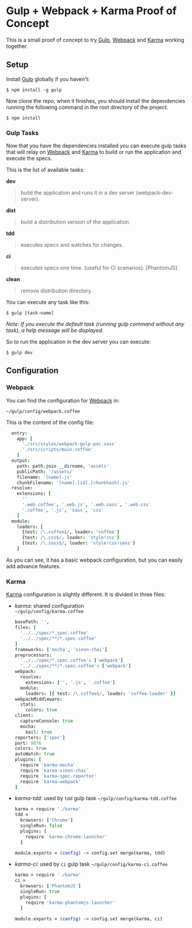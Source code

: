 # Gulp + Webpack + Karma Proof of Concept

This is a small proof of concept to try [Gulp][gulp], [Webpack][webpack] and [Karma][karma] working together.

## Setup

Install [Gulp][gulp] globally if you haven't:

```
$ npm install -g gulp
```

Now clone the repo, when it finishes, you should install the dependencies running the following command in the root directory of the project:

```
$ npm install
```

### Gulp Tasks

Now that you have the dependencies installed you can execute gulp tasks that will relay on [Webpack][webpack] and [Karma][karma] to build or run the application and execute the specs.

This is the list of available tasks:


**dev**
  > build the application and runs it in a dev server (webpack-dev-server).

**dist**
  > build a distribution version of the application.

**tdd**
  > executes specs and watches for changes.

**ci**
  > executes specs one time. (useful for CI scenarios). [PhantomJS]

**clean**
  > remove distribution directory.

You can execute any task like this:

```
$ gulp [task-name]
```

_Note: If you execute the default task (running gulp command without any task), a help message will be displayed._

So to run the application in the dev server you can execute:

```
$ gulp dev
```

## Configuration

### Webpack

You can find the configuration for [Webpack][webpack] in:

`~/gulp/config/webpack.coffee`

This is the content of the config file:

``` coffee
  entry:
    app: [
      './src/styles/webpack-gulp-poc.sass'
      './src/scripts/main.coffee'
    ]
  output:
    path: path.join __dirname, 'assets'
    publicPath: '/assets/'
    filename: '[name].js'
    chunkFilename: '[name].[id].[chunkhash].js'
  resolve:
    extensions: [
      ''
      '.web.coffee', '.web.js', '.web.sass', '.web.css'
      '.coffee', '.js', 'sass', 'css'
    ]
  module:
    loaders: [
      {test: /\.coffee$/, loader: 'coffee'}
      {test: /\.css$/, loader: 'style!css'}
      {test: /\.sass$/, loader: 'style!css!sass'}
    ]
```

As you can see, it has a basic webpack configuration, but you can easily add advance features.

### Karma

[Karma][karma] configuration is slightly different. It is divided in three files:

- _karma_: shared configuration  
  `~/gulp/config/karma.coffee`
  ``` coffee
  basePath: '',
  files: [
    '../../spec/*.spec.coffee'
    '../../spec/**/*.spec.coffee'
  ]
  frameworks: ['mocha', 'sinon-chai']
  preprocessors:
    '../../spec/*.spec.coffee': ['webpack']
    '../../spec/**/*.spec.coffee': ['webpack']
  webpack:
    resolve:
      extensions: ['', '.js', '.coffee']
    module:
      loaders: [{ test: /\.coffee$/, loader: 'coffee-loader' }]
  webpackMiddleware:
    stats:
      colors: true
  client:
    captureConsole: true
    mocha:
      bail: true
  reporters: ['spec']
  port: 9876
  colors: true
  autoWatch: true
  plugins: [
    require 'karma-mocha'
    require 'karma-sinon-chai'
    require 'karma-spec-reporter'
    require 'karma-webpack'
  ]

  ```

- _karma-tdd_: used by `tdd` gulp task
  `~/gulp/config/karma-tdd.coffee`
  ``` coffee
  karma = require './karma'
  tdd =
    browsers: ['Chrome']
    singleRun: false
    plugins: [
      require 'karma-chrome-launcher'
    ]

  module.exports = (config) -> config.set merge(karma, tdd)
  ```
- _karma-ci_: used by `ci` gulp task
  `~/gulp/config/karma-ci.coffee`
  ``` coffee
  karma = require './karma'
  ci =
    browsers: ['PhantomJS']
    singleRun: true
    plugins: [
      require 'karma-phantomjs-launcher'
    ]

  module.exports = (config) -> config.set merge(karma, ci)
  ```

[gulp]: http://gulpjs.com/
[webpack]: http://webpack.github.io/
[karma]: http://karma-runner.github.io/0.12/index.html
